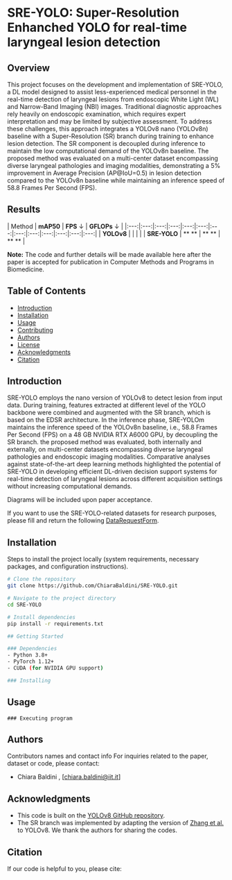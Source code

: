 # SRE-YOLO: Super-Resolution Enhanched YOLO for real-time laryngeal lesion detection
## Overview
This project focuses on the development and implementation of SRE-YOLO, a DL model designed to assist less-experienced medical personnel in the real-time detection of laryngeal lesions from endoscopic White Light (WL) and Narrow-Band Imaging (NBI) images. Traditional diagnostic approaches rely heavily on endoscopic examination, which requires expert interpretation and may be limited by subjective assessment. To address these challenges, this approach integrates a YOLOv8 nano (YOLOv8n) baseline with a Super-Resolution (SR) branch during training to enhance lesion detection. The SR component is decoupled during inference to maintain the low computational demand of the YOLOv8n baseline. The proposed method was evaluated on a multi-center dataset encompassing diverse laryngeal pathologies and imaging modalities, demonstrating a 5% improvement in Average Precision (AP@IoU=0.5) in lesion detection compared to the YOLOv8n baseline while maintaining an inference speed of 58.8 Frames Per Second (FPS). 
## Results

| Method | **mAP50** | **FPS** $\downarrow$ | **GFLOPs** $\downarrow$ |
|:---:|:---:|:---:|:---:|:---:|:---:|:---:|:---:|:---:|:---:|:---:|:---:|:---:|
| **YOLOv8**  |  |  | |
| **SRE-YOLO** | ** ** | ** ** | ** ** |

**Note:** The code and further details will be made available here after the paper is accepted for publication in Computer Methods and Programs in Biomedicine.

## Table of Contents
- [Introduction](#introduction)
- [Installation](#installation)
- [Usage](#usage)
- [Contributing](#contributing)
- [Authors](#authors)
- [License](#license)
- [Acknowledgments](#acknowledgments)
- [Citation](#citation)

## Introduction
SRE-YOLO employs the nano version of YOLOv8 to detect lesion from input data. During training, features extracted at different level of the YOLO backbone were combined and augmented with the SR branch, which is based on the EDSR architecture. In the inference phase, SRE-YOLOm maintains the inference speed of the YOLOv8n baseline, i.e., 58.8 Frames Per Second (FPS) on a 48 GB NVIDIA RTX A6000 GPU, by decoupling the SR branch. the proposed method was evaluated, both internally and externally, on multi-center datasets encompassing diverse laryngeal pathologies and endoscopic imaging modalities. Comparative analyses against state-of-the-art deep learning methods highlighted the potential of SRE-YOLO in developing efficient DL-driven decision support systems for real-time detection of laryngeal lesions across different acquisition settings without increasing computational demands.

Diagrams will be included upon paper acceptance.

If you want to use the SRE-YOLO-related datasets for research purposes, please fill and return the following [DataRequestForm]().

## Installation

Steps to install the project locally (system requirements, necessary packages, and configuration instructions).

```bash
# Clone the repository
git clone https://github.com/ChiaraBaldini/SRE-YOLO.git

# Navigate to the project directory
cd SRE-YOLO

# Install dependencies
pip install -r requirements.txt

## Getting Started

### Dependencies
- Python 3.8+
- PyTorch 1.12+
- CUDA (for NVIDIA GPU support)

### Installing


```

## Usage
```
### Executing program

```

## Authors
Contributors names and contact info
For inquiries related to the paper, dataset or code, please contact:
- Chiara Baldini , [chiara.baldini@iit.it]

## Acknowledgments
* This code is built on the [YOLOv8 GitHub repository](https://github.com/ultralytics/ultralytics).
* The SR branch was implemented by adapting the version of [Zhang et al.](https://github.com/icey-zhang/SuperYOLO) to YOLOv8.
We thank the authors for sharing the codes.

## Citation
If our code is helpful to you, please cite:

```
```
